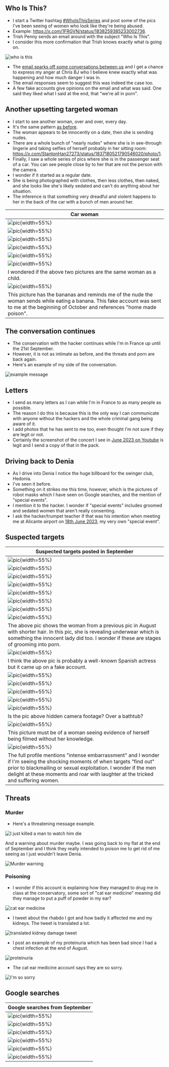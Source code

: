 ## Who Is This?

- I start a Twitter hashtag [#WhoIsThisSeries](https://x.com/hashtag/WhoIsThisSeries?src=hashtag_click&f=live) and post some of the pics I've been seeing of women who look like they're being abused.
- Example: https://x.com/1FRGVN/status/1838259385233002736.
- Trish Penny sends an email around with the subject "Who Is This".
- I consider this more confirmation that Trish knows exactly what is going on.

![who is this](../../content/images/who%20is%20this.png)

- The [email sparks off some conversations between us](../../content/documents/emails/who-is-this.pdf) and I get a chance to express my anger at Chris BJ who I believe knew exactly what was happening and how much danger I was in.
- The email responses seem to suggest this was indeed the case too.
- A few fake accounts give opinions on the email and what was said. One said they liked what I said at the end, that "we're all in porn".

## Another upsetting targeted woman

- I start to see another woman, over and over, every day.
- It's the same pattern [as before](august.md#photos-of-abused-women-and-girls). 
- The woman appears to be innocently on a date, then she is sending nudes. 
- There are a whole bunch of "nearly nudes" where she is in see-through lingerie and taking selfies of herself probably in her sitting room: https://x.com/StantonHan27273/status/1837180521790546020/photo/1.
- Finally, I saw a whole series of pics where she is in the passenger seat of a car. You can see people close by to her that are not the person with the camera.
- I wonder if it started as a regular date.
- She is being photographed with clothes, then less clothes, then naked, and she looks like she's likely sedated and can't do anything about her situation.
- The inference is that something very dreadful and violent happens to her in the back of the car with a bunch of men around her.

| Car woman |
|-|
| ![pic]( ../../content/images/targeted-women/car-woman/1.png ){width=55%} |
| ![pic]( ../../content/images/targeted-women/car-woman/2.png ){width=55%} |
| ![pic]( ../../content/images/targeted-women/car-woman/3.png ){width=55%} |
| ![pic]( ../../content/images/targeted-women/car-woman/4.png ){width=55%} |
| ![pic]( ../../content/images/targeted-women/car-woman/5.png ){width=55%} |
| ![pic]( ../../content/images/targeted-women/car-woman/6.png ){width=55%} 
I wondered if the above two pictures are the same woman as a child. |
| ![pic]( ../../content/images/targeted-women/car-woman/7.png ){width=55%} 
This picture has the bananas and reminds me of the nude the woman sends while eating a banana. This fake account was sent to me at the beginning of October and references "home made poison". |

## The conversation continues

- The conservation with the hacker continues while I'm in France up until the 21st September.
- However, it is not as intimate as before, and the threats and porn are back again.
- Here's an example of my side of the conversation.

![example message](../../content/images/example%20message.png)

## Letters

- I send as many letters as I can while I'm in France to as many people as possible.
- The reason I do this is because this is the only way I can communicate with anyone without the hackers and the whole criminal gang being aware of it.
- I add photos that he has sent to me too, even thought I'm not sure if they are legit or not.
- Certainly the screenshot of the concert I see in [June 2023 on Youtube](../2023/june.md#youtube) is legit and I send a copy of that in the pack.

## Driving back to Denia

- As I drive into Denia I notice the huge billboard for the swinger club, Hedonia.
- I've seen it before.
- Something on it strikes me this time, however, which is the pictures of robot masks which I have seen on Google searches, and the mention of "special events".
- I mention it to the hacker. I wonder if "special events" includes groomed and sedated women that aren't really consenting.
- I ask the hacker/trumpet teacher if that was his intention when meeting me at Alicante airport on [18th June 2023](../2023/june.md#sunday-18th-june-alicante-airport), my very own "special event".

## Suspected targets

| Suspected targets posted in September |
|-|
| ![pic]( ../../content/images/targeted-women/21.png ){width=55%}  
| ![pic]( ../../content/images/targeted-women/22.png ){width=55%} |
| ![pic]( ../../content/images/targeted-women/23.png ){width=55%} |
| ![pic]( ../../content/images/targeted-women/24.png ){width=55%} |
| ![pic]( ../../content/images/targeted-women/25.png ){width=55%} |
| ![pic]( ../../content/images/targeted-women/26.png ){width=55%} |
| ![pic]( ../../content/images/targeted-women/27.png ){width=55%} |
| ![pic]( ../../content/images/targeted-women/28.png ){width=55%} 
The above pic shows the woman from a previous pic in August with shorter hair. In this pic, she is revealing underwear which is something the innocent lady did too. I wonder if these are stages of grooming into porn. |
| ![pic]( ../../content/images/targeted-women/29.png ){width=55%} 
I think the above pic is probably a well-known Spanish actress but it came up on a fake account. |
| ![pic]( ../../content/images/targeted-women/30.png ){width=55%}  |
| ![pic]( ../../content/images/targeted-women/31.png ){width=55%}  |
| ![pic]( ../../content/images/targeted-women/32.png ){width=55%}  |
| ![pic]( ../../content/images/targeted-women/33.png ){width=55%}  |
| ![pic]( ../../content/images/targeted-women/34.png ){width=55%} 
Is the pic above hidden camera footage? Over a bathtub? |
| ![pic]( ../../content/images/targeted-women/35.png ){width=55%} 
This picture must be of a woman seeing evidence of herself being filmed without her knowledge.  |
| ![pic]( ../../content/images/targeted-women/36.png ){width=55%} 
The full profile mentions "intense embarrassment" and I wonder if I'm seeing the shocking moments of when targets "find out" prior to blackmailing or sexual exploitation. I wonder if the men delight at these moments and roar with laughter at the tricked and suffering women. |

## Threats

### Murder

- Here's a threatening message example.

![I just killed a man to watch him die](../../content/images/fake-accounts/i%20just%20killed%20a%20man.png)

And a warning about murder maybe. I was going back to my flat at the end of September and I think they really intended to poison me to get rid of me seeing as I just wouldn't leave Denia.

![Murder warning](../../content/images/fake-accounts/murder-warning.png)

### Poisoning

- I wonder if this account is explaining how they managed to drug me in class at the conservatory, some sort of "cat ear medicine" meaning did they manage to put a puff of powder in my ear?

![cat ear medicine](../../content/images/poisoning-in-the-ear.png)

- I tweet about the rhabdo I got and how badly it affected me and my kidneys. The tweet is translated a lot.

![translated kidney damage tweet](../../content/images/translated%20posts%20about%20spiking.png)

- I post an example of my proteinuria which has been bad since I had a chest infection at the end of August.

![proteinuria](../../content/images/my%20urine%20pretty%20much%20every%20day%20at%20this%20point.png)

- The cat ear medicine account says they are so sorry.

![I'm so sorry](../../content/images/i'm%20so%20sorry.png)

## Google searches

| Google searches from September |
|-|
| ![pic]( ../../content/images/google-searches/sept-24/google-search-1.png ){width=55%} |
| ![pic]( ../../content/images/google-searches/sept-24/google-search-2.png ){width=55%} |
| ![pic]( ../../content/images/google-searches/sept-24/google-search-3.png ){width=55%} |
| ![pic]( ../../content/images/google-searches/sept-24/google-search-4.png ){width=55%} |
| ![pic]( ../../content/images/google-searches/sept-24/google-search-5.png ){width=55%} |
| ![pic]( ../../content/images/google-searches/sept-24/google-search-6.png ){width=55%} |

